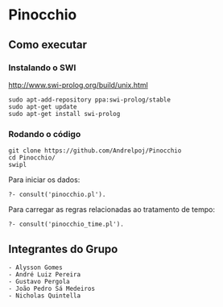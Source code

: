 # Pinocchio

## Como executar  
### Instalando o SWI  
  http://www.swi-prolog.org/build/unix.html
    
    sudo apt-add-repository ppa:swi-prolog/stable  
    sudo apt-get update  
    sudo apt-get install swi-prolog  
    
### Rodando o código
    
    git clone https://github.com/Andrelpoj/Pinocchio
    cd Pinocchio/
    swipl

  Para iniciar os dados:

    ?- consult('pinocchio.pl').
  
  Para carregar as regras relacionadas ao tratamento de tempo:
    
    ?- consult('pinocchio_time.pl').

## Integrantes do Grupo
    - Alysson Gomes
    - André Luiz Pereira
    - Gustavo Pergola
    - João Pedro Sá Medeiros
    - Nicholas Quintella

